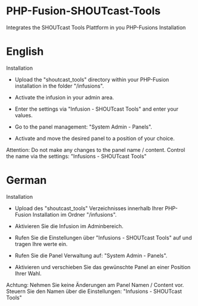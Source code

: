# PHP-Fusion-SHOUTcast-Tools
Integrates the SHOUTcast Tools Plattform in you PHP-Fusions Installation

# English
Installation

- Upload the "shoutcast_tools" directory within your PHP-Fusion installation in the folder "/infusions".
- Activate the infusion in your admin area.
- Enter the settings via "Infusion - SHOUTcast Tools" and enter your values.
- Go to the panel management: "System Admin - Panels".

- Activate and move the desired panel to a position of your choice.

Attention: Do not make any changes to the panel name / content.
Control the name via the settings: "Infusions - SHOUTcast Tools"

# German

Installation

- Upload des "shoutcast_tools" Verzeichnisses innerhalb Ihrer PHP-Fusion Installation im Ordner "/infusions".
- Aktivieren Sie die Infusion im Adminbereich.
- Rufen Sie die Einstellungen über "Infusions - SHOUTcast Tools" auf und tragen Ihre werte ein.
- Rufen Sie die Panel Verwaltung auf: "System Admin - Panels".

- Aktivieren und verschieben Sie das gewünschte Panel an einer Position Ihrer Wahl.

Achtung: Nehmen Sie keine Änderungen am Panel Namen / Content vor.
Steuern Sie den Namen über die Einstellungen: "Infusions - SHOUTcast Tools"
